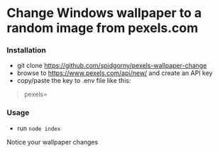 # Change Windows wallpaper to a random image from pexels.com

### Installation

* git clone https://github.com/spidgorny/pexels-wallpaper-change
* browse to https://www.pexels.com/api/new/ and create an API key
* copy/paste the key to .env file like this:

> pexels=<api key>

### Usage

* run `node index`

Notice your wallpaper changes
